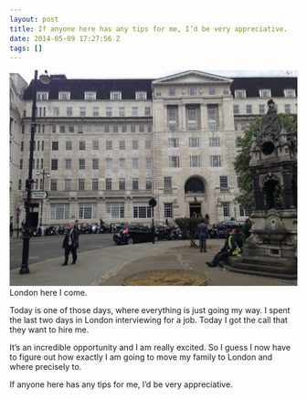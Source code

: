 ```yaml
---
layout: post
title: If anyone here has any tips for me, I’d be very appreciative.
date: 2014-05-09 17:27:56 Z
tags: []
---
```

![](/media/2014/05/85230891164.jpg)
London here I come.

Today is one of those days, where everything is just going my way. I spent the last two days in London interviewing for a job. Today I got the call that they want to hire me.

It’s an incredible opportunity and I am really excited. So I guess I now have to figure out how exactly I am going to move my family to London and where precisely to.

If anyone here has any tips for me, I’d be very appreciative.

